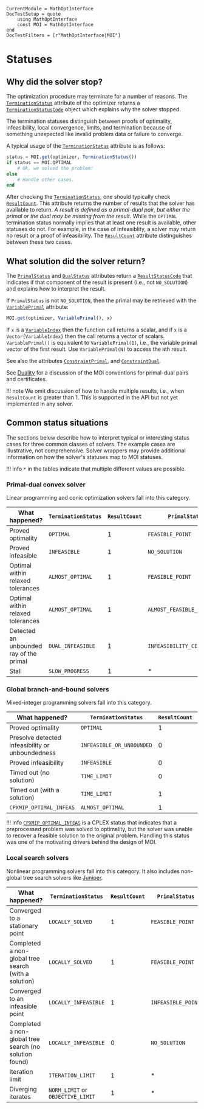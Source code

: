 ```@meta
CurrentModule = MathOptInterface
DocTestSetup = quote
    using MathOptInterface
    const MOI = MathOptInterface
end
DocTestFilters = [r"MathOptInterface|MOI"]
```

# Statuses

## Why did the solver stop?

The optimization procedure may terminate for a number of reasons. The
[`TerminationStatus`](@ref) attribute of the optimizer returns a
[`TerminationStatusCode`](@ref) object which explains why the solver stopped.

The termination statuses distinguish between proofs of optimality,
infeasibility, local convergence, limits, and termination because of something
unexpected like invalid problem data or failure to converge.

A typical usage of the [`TerminationStatus`](@ref) attribute is as follows:
```julia
status = MOI.get(optimizer, TerminationStatus())
if status == MOI.OPTIMAL
    # Ok, we solved the problem!
else
    # Handle other cases.
end
```

After checking the [`TerminationStatus`](@ref), one should typically check
[`ResultCount`](@ref). This attribute returns the number of results that the
solver has available to return. *A result is defined as a primal-dual pair,
but either the primal or the dual may be missing from the result.* While the
`OPTIMAL` termination status normally implies that at least one result is
available, other statuses do not. For example, in the case of infeasiblity, a
solver may return no result or a proof of infeasibility. The [`ResultCount`](@ref)
attribute distinguishes between these two cases.

## What solution did the solver return?

The [`PrimalStatus`](@ref) and [`DualStatus`](@ref) attributes return a
[`ResultStatusCode`](@ref) that indicates if that component of the result
is present (i.e., not `NO_SOLUTION`) and explains how to interpret the result.

If `PrimalStatus` is not `NO_SOLUTION`, then the primal may be retrieved with
the [`VariablePrimal`](@ref) attribute:
```julia
MOI.get(optimizer, VariablePrimal(), x)
```

If `x` is a [`VariableIndex`](@ref) then the function call returns a scalar, and
if `x` is a `Vector{VariableIndex}` then the call returns a vector of scalars.
`VariablePrimal()` is equivalent to `VariablePrimal(1)`, i.e., the variable
primal vector of the first result. Use `VariablePrimal(N)` to access the `N`th
result.

See also the attributes [`ConstraintPrimal`](@ref), and [`ConstraintDual`](@ref).

See [Duality](@ref) for a discussion of the MOI conventions for primal-dual
pairs and certificates.

!!! note
    We omit discussion of how to handle multiple results, i.e., when
    `ResultCount` is greater than 1. This is supported in the API but not yet
    implemented in any solver.

## Common status situations

The sections below describe how to interpret typical or interesting status cases
for three common classes of solvers. The example cases are illustrative, not
comprehensive. Solver wrappers may provide additional information on
how the solver's statuses map to MOI statuses.

!!! info
    `*` in the tables indicate that multiple different values are possible.

### Primal-dual convex solver

Linear programming and conic optimization solvers fall into this category.

| What happened?                          | `TerminationStatus` | `ResultCount` | `PrimalStatus`              | `DualStatus`                |
| --------------------------------------- | --------------------- | ----------- | --------------------------- | --------------------------- |
| Proved optimality                       | `OPTIMAL`             | 1           | `FEASIBLE_POINT`            | `FEASIBLE_POINT`            |
| Proved infeasible                       | `INFEASIBLE`          | 1           | `NO_SOLUTION`               | `INFEASIBILITY_CERTIFICATE` |
| Optimal within relaxed tolerances       | `ALMOST_OPTIMAL`      | 1           | `FEASIBLE_POINT`            | `FEASIBLE_POINT`            |
| Optimal within relaxed tolerances       | `ALMOST_OPTIMAL`      | 1           | `ALMOST_FEASIBLE_POINT`     | `ALMOST_FEASIBLE_POINT`     |
| Detected an unbounded ray of the primal | `DUAL_INFEASIBLE`     | 1           | `INFEASIBILITY_CERTIFICATE` | `NO_SOLUTION`               |
| Stall                                   | `SLOW_PROGRESS`       | 1           | *                           | *                           |

### Global branch-and-bound solvers

Mixed-integer programming solvers fall into this category.

| What happened?                                   | `TerminationStatus`       | `ResultCount` | `PrimalStatus`     | `DualStatus`  |
| ------------------------------------------------ | ------------------------- | ------------- | ------------------ | ------------- |
| Proved optimality                                | `OPTIMAL`                 | 1             | `FEASIBLE_POINT`   | `NO_SOLUTION` |
| Presolve detected infeasibility or unboundedness | `INFEASIBLE_OR_UNBOUNDED` | 0             | `NO_SOLUTION`      | `NO_SOLUTION` |
| Proved infeasibility                             | `INFEASIBLE`              | 0             | `NO_SOLUTION`      | `NO_SOLUTION` |
| Timed out (no solution)                          | `TIME_LIMIT`              | 0             | `NO_SOLUTION`      | `NO_SOLUTION` |
| Timed out (with a solution)                      | `TIME_LIMIT`              | 1             | `FEASIBLE_POINT`   | `NO_SOLUTION` |
| `CPXMIP_OPTIMAL_INFEAS`                          | `ALMOST_OPTIMAL`          | 1             | `INFEASIBLE_POINT` | `NO_SOLUTION` |

!!! info
    [`CPXMIP_OPTIMAL_INFEAS`](https://www.ibm.com/support/knowledgecenter/en/SSSA5P_12.6.1/ilog.odms.cplex.help/refcallablelibrary/macros/CPXMIP_OPTIMAL_INFEAS.html)
    is a CPLEX status that indicates that a preprocessed problem was solved to
    optimality, but the solver was unable to recover a feasible solution to the
    original problem. Handling this status was one of the motivating drivers
    behind the design of MOI.

### Local search solvers

Nonlinear programming solvers fall into this category. It also includes
non-global tree search solvers like
[Juniper](https://github.com/lanl-ansi/Juniper.jl).

| What happened?                                         | `TerminationStatus`             | `ResultCount` | `PrimalStatus`   | `DualStatus`   |
| ------------------------------------------------------ | --------------------------------- | --------------- | ------------------ | ---------------- |
| Converged to a stationary point                        | `LOCALLY_SOLVED`                  | 1               | `FEASIBLE_POINT`   | `FEASIBLE_POINT` |
| Completed a non-global tree search (with a solution)   | `LOCALLY_SOLVED`                  | 1               | `FEASIBLE_POINT`   | `FEASIBLE_POINT` |
| Converged to an infeasible point                       | `LOCALLY_INFEASIBLE`              | 1               | `INFEASIBLE_POINT` | *                |
| Completed a non-global tree search (no solution found) | `LOCALLY_INFEASIBLE`              | 0               | `NO_SOLUTION`      | `NO_SOLUTION`    |
| Iteration limit                                        | `ITERATION_LIMIT`                 | 1               | *                  | *                |
| Diverging iterates                                     | `NORM_LIMIT` or `OBJECTIVE_LIMIT` | 1               | *                  | *                |
